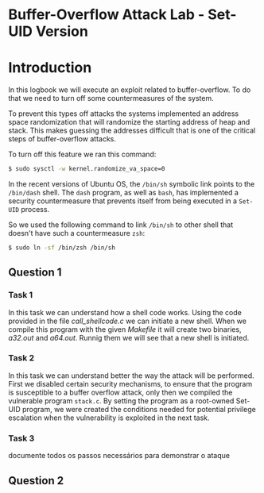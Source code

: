# Buffer-Overflow Attack Lab - Set-UID Version

# Introduction

In this logbook we will execute an exploit related to buffer-overflow. To do that we need to turn off some countermeasures of the system.

To prevent this types off attacks the systems implemented an address space randomization that will randomize the starting address of heap and stack. This makes guessing the addresses difficult that is one of the critical steps of buffer-overflow attacks.

To turn off this feature we ran this command:

```bash
$ sudo sysctl -w kernel.randomize_va_space=0
```

In the recent versions of Ubuntu OS, the `/bin/sh` symbolic link points to the `/bin/dash` shell. The `dash` program, as well as `bash`, has implemented a security countermeasure that prevents itself from being executed in a `Set-UID` process.

So we used the following command to link `/bin/sh` to other shell that doesn't have such a countermeasure `zsh`:

```bash
$ sudo ln -sf /bin/zsh /bin/sh
```

## Question 1

### Task 1

In this task we can understand how a shell code works. Using the code provided in the file *call_shellcode.c* we can initiate a new shell. When we compile this program with the given *Makefile* it will create two binaries, *a32.out* and *a64.out*. Runnig them we will see that a new shell is initiated. 

### Task 2

In this task we can understand better the way the attack will be performed. First we disabled certain security mechanisms, to ensure that the program is susceptible to a buffer overflow attack, only then we compiled the vulnerable program `stack.c`. By setting the program as a root-owned Set-UID program, we were created the conditions needed for potential privilege escalation when the vulnerability is exploited in the next task.

### Task 3

documente todos os passos necessários para demonstrar o ataque


## Question 2


